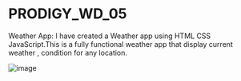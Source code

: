 # PRODIGY_WD_05
Weather App: I have created a Weather app using HTML CSS JavaScript.This is a fully functional weather app that display current weather , condition for any location.

![image](https://github.com/user-attachments/assets/49f9e335-6f70-4fea-a8e8-8e6c11f16f16)
